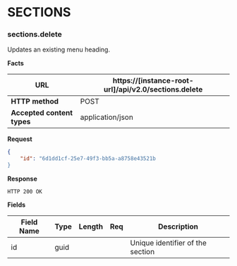 ﻿**SECTIONS**
============

### sections.delete

Updates an existing menu heading.

**Facts**

| **URL**                    | https://[instance-root-url]/api/v2.0/sections.delete |
|----------------------------|------------------|
| **HTTP method**            | POST             |
| **Accepted content types** | application/json |

**Request**

```json
{
    "id": "6d1dd1cf-25e7-49f3-bb5a-a8758e43521b
}

```

**Response**

```text
HTTP 200 OK
```

**Fields**

| **Field Name** | **Type** | **Length** | **Req** | **Description**                  |
|----------------|----------|------------|---------|----------------------------------|
| id             | guid     |            |         | Unique identifier of the section |

